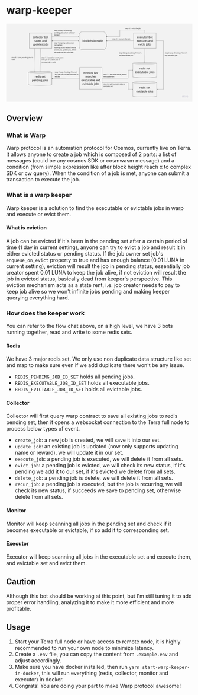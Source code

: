 # warp-keeper

![warp flow chart](warp_flow_chart.jpg)

## Overview
### What is [Warp](https://warp.money/)
Warp protocol is an automation protocol for Cosmos, currently live on Terra. It allows anyone to create a job which is composed of 2 parts: a list of messages (could be any cosmos SDK or cosmwasm message) and a condition (from simple expression like after block height reach x to complex SDK or cw query). When the condition of a job is met, anyone can submit a transaction to execute the job.

### What is a warp keeper
Warp keeper is a solution to find the executable or evictable jobs in warp and execute or evict them. 
#### What is eviction
A job can be evicted if it's been in the pending set after a certain period of time (1 day in current setting), anyone can try to evict a job and result it in either evicted status or pending status. If the job owner set job's `enqueue_on_evict` property to true and has enough balance (0.01 LUNA in current setting), eviction will result the job in pending status, essentially job creator spent 0.01 LUNA to keep the job alive, if not eviction will result the job in evicted status, basically dead from keeper's perspective. This eviction mechanism acts as a state rent, i.e. job creator needs to pay to keep job alive so we won't infinite jobs pending and making keeper querying everything hard.

### How does the keeper work
You can refer to the flow chat above, on a high level, we have 3 bots running together, read and write to some redis sets.
#### Redis
We have 3 major redis set. We only use non duplicate data structure like set and map to make sure even if we add duplicate there won't be any issue.
- `REDIS_PENDING_JOB_ID_SET` holds all pending jobs.
- `REDIS_EXECUTABLE_JOB_ID_SET` holds all executable jobs.
- `REDIS_EVICTABLE_JOB_ID_SET` holds all evictable jobs.
#### Collector
Collector will first query warp contract to save all existing jobs to redis pending set, then it opens a websocket connection to the Terra full node to process below types of event.
- `create_job`: a new job is created, we will save it into our set.
- `update_job`: an existing job is updated (now only supports updating name or reward), we will update it in our set.
- `execute_job`: a pending job is executed, we will delete it from all sets.
- `evict_job`: a pending job is evicted, we will check its new status, if it's pending we add it to our set, if it's evicted we delete from all sets.
- `delete_job`: a pending job is delete, we will delete it from all sets.
- `recur_job`: a pending job is executed, but the job is recurring, we will check its new status, if succeeds we save to pending set, otherwise delete from all sets.
#### Monitor
Monitor will keep scanning all jobs in the pending set and check if it becomes executable or evictable, if so add it to corresponding set.
#### Executor
Executor will keep scanning all jobs in the executable set and execute them, and evictable set and evict them.

## Caution
Although this bot should be working at this point, but I'm still tuning it to add proper error handling, analyzing it to make it more efficient and more profitable.

## Usage
1. Start your Terra full node or have access to remote node, it is highly recommended to run your own node to minimize latency.
2. Create a `.env` file, you can copy the content from `.example.env` and adjust accordingly.
3. Make sure you have docker installed, then run `yarn start-warp-keeper-in-docker`, this will run everything (redis, collector, monitor and executor) in docker.
4. Congrats! You are doing your part to make Warp protocol awesome!
